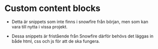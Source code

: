 # Custom content blocks

- Detta är snippets som inte finns i snowfire från början, men som kan vara till nytta i vissa projekt.

- Dessa snippets är fristående från Snowfire därför behövs det läggas in både html, css och js för att de ska fungera. 